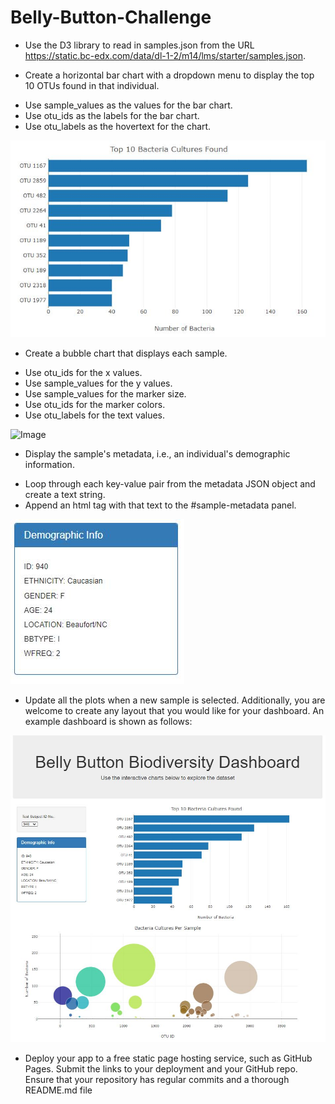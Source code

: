 # Belly-Button-Challenge

* Use the D3 library to read in samples.json from the URL https://static.bc-edx.com/data/dl-1-2/m14/lms/starter/samples.json.

* Create a horizontal bar chart with a dropdown menu to display the top 10 OTUs found in that individual.
- Use sample_values as the values for the bar chart.
- Use otu_ids as the labels for the bar chart.
- Use otu_labels as the hovertext for the chart.

![Image](Images/bar_chart.jpeg)

* Create a bubble chart that displays each sample.
- Use otu_ids for the x values.
- Use sample_values for the y values.
- Use sample_values for the marker size.
- Use otu_ids for the marker colors.
- Use otu_labels for the text values.

![Image](Images/bubble_chart.jpeg)

* Display the sample's metadata, i.e., an individual's demographic information.
- Loop through each key-value pair from the metadata JSON object and create a text string.
- Append an html tag with that text to the #sample-metadata panel.

![Image](Images/panel.jpeg)

* Update all the plots when a new sample is selected. Additionally, you are welcome to create any layout that you would like for your dashboard. An example dashboard is shown as follows:

![Image](Images/total_page.jpeg)

* Deploy your app to a free static page hosting service, such as GitHub Pages. Submit the links to your deployment and your GitHub repo. Ensure that your repository has regular commits and a thorough README.md file
